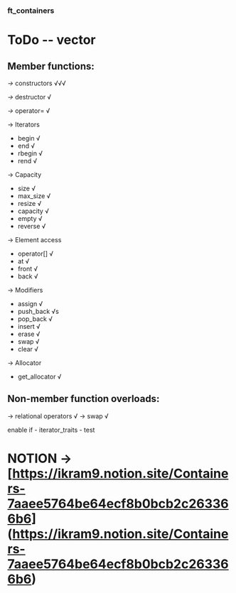 ### ft_containers

# ToDo -- vector

## Member functions:

*->* constructors √√√

*->* destructor   √

*->* operator=    √

-> Iterators
* begin			√
* end			√
* rbegin		√
* rend			√

-> Capacity
* size			√
* max_size		√
* resize		√
* capacity		√
* empty			√
* reverse		√

-> Element access
* operator[]	√
* at			√
* front			√
* back			√

-> Modifiers
* assign		√
* push_back		√s
* pop_back		√
* insert		√
* erase			√
* swap			√
* clear			√

-> Allocator
* get_allocator √

## Non-member function overloads:

-> relational operators √
-> swap					√


enable if - iterator_traits - test 

# NOTION -> [https://ikram9.notion.site/Containers-7aaee5764be64ecf8b0bcb2c263366b6] (https://ikram9.notion.site/Containers-7aaee5764be64ecf8b0bcb2c263366b6)
